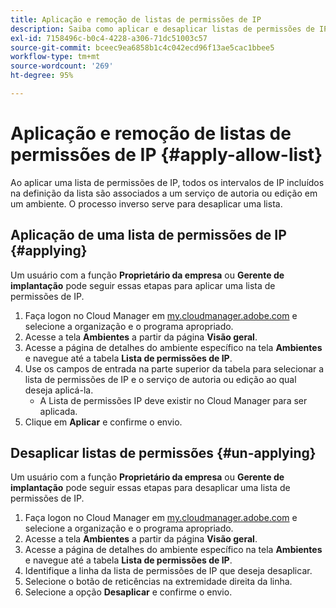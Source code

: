 ```yaml
---
title: Aplicação e remoção de listas de permissões de IP
description: Saiba como aplicar e desaplicar listas de permissões de IP a ambientes.
exl-id: 7158496c-b0c4-4228-a306-71dc51003c57
source-git-commit: bceec9ea6858b1c4c042ecd96f13ae5cac1bbee5
workflow-type: tm+mt
source-wordcount: '269'
ht-degree: 95%

---
```



# Aplicação e remoção de listas de permissões de IP {#apply-allow-list}

Ao aplicar uma lista de permissões de IP, todos os intervalos de IP incluídos na definição da lista são associados a um serviço de autoria ou edição em um ambiente. O processo inverso serve para desaplicar uma lista.

## Aplicação de uma lista de permissões de IP {#applying}

Um usuário com a função **Proprietário da empresa** ou **Gerente de implantação** pode seguir essas etapas para aplicar uma lista de permissões de IP.

1. Faça logon no Cloud Manager em [my.cloudmanager.adobe.com](https://my.cloudmanager.adobe.com/) e selecione a organização e o programa apropriado.
1. Acesse a tela **Ambientes** a partir da página **Visão geral**.
1. Acesse a página de detalhes do ambiente específico na tela **Ambientes** e navegue até a tabela **Lista de permissões de IP**.
1. Use os campos de entrada na parte superior da tabela para selecionar a lista de permissões de IP e o serviço de autoria ou edição ao qual deseja aplicá-la.
   * A Lista de permissões IP deve existir no Cloud Manager para ser aplicada.
1. Clique em **Aplicar** e confirme o envio.

## Desaplicar listas de permissões {#un-applying}

Um usuário com a função **Proprietário da empresa** ou **Gerente de implantação** pode seguir essas etapas para desaplicar uma lista de permissões de IP.

1. Faça logon no Cloud Manager em [my.cloudmanager.adobe.com](https://my.cloudmanager.adobe.com/) e selecione a organização e o programa apropriado.
1. Acesse a tela **Ambientes** a partir da página **Visão geral**.
1. Acesse a página de detalhes do ambiente específico na tela **Ambientes** e navegue até a tabela **Lista de permissões de IP**.
1. Identifique a linha da lista de permissões de IP que deseja desaplicar.
1. Selecione o botão de reticências na extremidade direita da linha.
1. Selecione a opção **Desaplicar** e confirme o envio.
